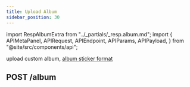 ```yaml
---
title: Upload Album
sidebar_position: 30
---
```


import RespAlbumExtra from "../_partials/_resp.album.md";
import {
  APIMetaPanel,
  APIRequest,
  APIEndpoint,
  APIParams,
  APIPayload,
} from "@site/src/components/api";

upload custom album, [album sticker format](/docs/dapp/design/sticker)

## POST /album

<APIEndpoint url="/album" />

<APIMetaPanel scope="Authorized" />

<APIParams p-data_zip_base64="表情包的 zip 文件" p-data_zip_base64-required={true} />

<APIRequest
  title="POST album"
  method="POST"
  url="/albums"
/>

<RespAlbumExtra />
